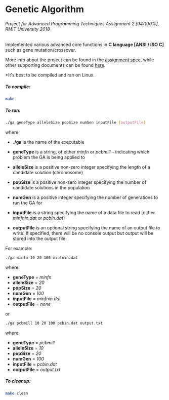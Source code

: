 # Genetic Algorithm

###### Project for Advanced Programming Techniques Assignment 2 [94/100%], RMIT University 2018

Implemented various advanced core functions in **C language [ANSI / ISO C]** such as gene mutation/crossover. 

More info about the project can be found in the [assignment spec](https://github.com/yongjiajun/Genetic-Algorithm-CLang/blob/master/specs/AssignmentSpecs.pdf), while other supporting documents can be found [here](https://github.com/yongjiajun/Genetic-Algorithm-CLang/tree/master/specs).

*It's best to be compiled and ran on Linux.

##### To compile:

```bash
make
```

##### To run:

```bash
./ga geneType alleleSize popSize numGen inputFile [outputFile]
```

where: 

- **./ga** is the name of the executable 

- **geneType** is a string, of either *minfn* or *pcbmill* – indicating which problem the GA is being applied to 

- **alleleSize** is a positive non-zero integer specifying the length of a candidate solution (chromosome) 

- **popSize** is a positive non-zero integer specifying the number of candidate solutions in the population 

- **numGen** is a positive integer specifying the number of generations to run the GA for 

- **inputFile** is a string specifying the name of a data file to read [either *minfnin*.*dat* or *pcbin.dat*]

- **outputFile** is an optional string specifying the name of an output file to write. If specified, there will be no console output but output will be stored into the output file.

For example:

```bash
./ga minfn 10 20 100 minfnin.dat
```

where:

- **geneType** = *minfn*
- **alleleSize** = *20*
- **popSize** = *20*
- **numGen** = *100*
- **inputFile** = *minfnin.dat*
- **outputFile** = *none*

or

```bash
./ga pcbmill 10 20 100 pcbin.dat output.txt
```

where:

- **geneType** = *pcbmill*
- **alleleSize** = *10*
- **popSize** = *20*
- **numGen** = *100*
- **inputFile** = *pcbin.dat*
- **outputFile** = *output.txt*

##### To cleanup:

```bash
make clean
```

